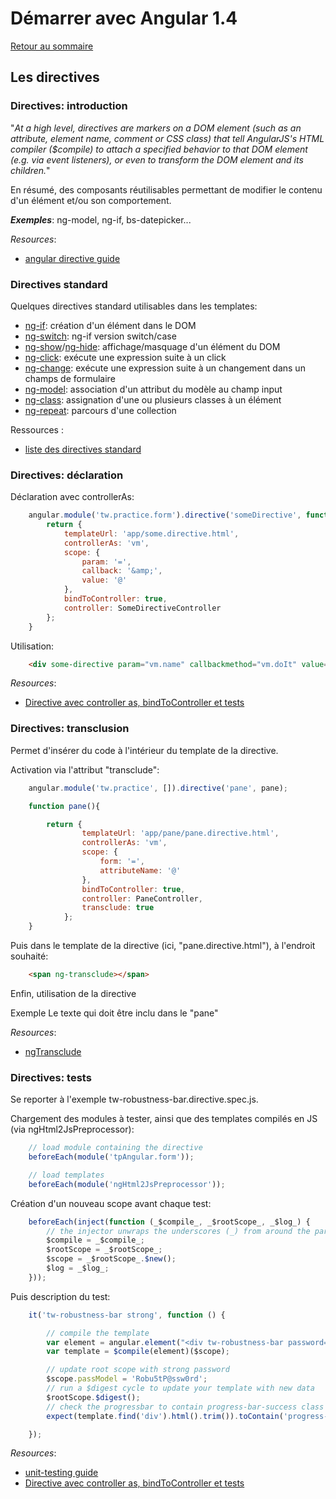 # Démarrer avec Angular 1.4

[Retour au sommaire](01.00.angular-bases.documentation-fr.md)

## Les directives

### Directives: introduction

"*At a high level, directives are markers on a DOM element (such as an attribute, element name, comment or CSS class) that tell AngularJS's HTML compiler ($compile) to attach a specified behavior to that DOM element (e.g. via event listeners), or even to transform the DOM element and its children.*"

En résumé, des composants réutilisables permettant de modifier le contenu d'un élément et/ou son comportement.

***Exemples***: ng-model, ng-if, bs-datepicker...

*Resources*: 

* [angular directive guide](https://code.angularjs.org/1.4.5/docs/guide/directive)

### Directives standard

Quelques directives standard utilisables dans les templates:

* [ng-if](https://code.angularjs.org/1.4.5/docs/api/ng/directive/ngIf): création d'un élément dans le DOM
* [ng-switch](https://code.angularjs.org/1.4.5/docs/api/ng/directive/ngSwitch): ng-if version switch/case
* [ng-show](https://code.angularjs.org/1.4.5/docs/api/ng/directive/ngShow)/[ng-hide](https://code.angularjs.org/1.4.5/docs/api/ng/directive/ngHide): affichage/masquage d'un élément du DOM
* [ng-click](https://code.angularjs.org/1.4.5/docs/api/ng/directive/ngClick): exécute une expression suite à un click
* [ng-change](https://code.angularjs.org/1.4.5/docs/api/ng/directive/ngChange): exécute une expression suite à un changement dans un champs de formulaire
* [ng-model](https://code.angularjs.org/1.4.5/docs/api/ng/directive/ngModel): association d'un attribut du modèle au champ input
* [ng-class](https://code.angularjs.org/1.4.5/docs/api/ng/directive/ngClass): assignation d'une ou plusieurs classes à un élément
* [ng-repeat](https://code.angularjs.org/1.4.5/docs/api/ng/directive/ngRepeat): parcours d'une collection

Ressources : 
* [liste des directives standard](https://code.angularjs.org/1.4.5/docs/api/ng/directive)

### Directives: déclaration

Déclaration avec controllerAs:
``` js
    angular.module('tw.practice.form').directive('someDirective', function() {
        return {
            templateUrl: 'app/some.directive.html',
            controllerAs: 'vm',
            scope: {
                param: '=',
                callback: '&amp;',
                value: '@'
            },
            bindToController: true,
            controller: SomeDirectiveController
        };
    }
```

Utilisation: 
``` html
    <div some-directive param="vm.name" callbackmethod="vm.doIt" value="5"></div>
```
*Resources*: 

* [Directive avec controller as, bindToController et tests](http://royto.familleroy.fr/2015/06/10/angular-directive-avec-controller-as-bindtocontroller-et-tests/)

### Directives: transclusion

Permet d'insérer du code à l'intérieur du template de la directive.

Activation via l'attribut "transclude":
``` js
    angular.module('tw.practice', []).directive('pane', pane);

    function pane(){

        return {
                templateUrl: 'app/pane/pane.directive.html',
                controllerAs: 'vm',
                scope: {
                    form: '=',
                    attributeName: '@'
                },
                bindToController: true,
                controller: PaneController,
                transclude: true
            };
    }
```        
        
Puis dans le template de la directive (ici, "pane.directive.html"), à l'endroit souhaité: 
``` html
    <span ng-transclude></span>
``` 
Enfin, utilisation de la directive

Exemple
      <pane title="{{title}}">Le texte qui doit être inclu dans le "pane"</pane>

*Resources*: 

* [ngTransclude](https://code.angularjs.org/1.4.5/docs/api/ng/directive/ngTransclude)

### Directives: tests

Se reporter à l'exemple tw-robustness-bar.directive.spec.js.

Chargement des modules à tester, ainsi que des templates compilés en JS (via ngHtml2JsPreprocessor):
``` js
    // load module containing the directive
    beforeEach(module('tpAngular.form'));

    // load templates
    beforeEach(module('ngHtml2JsPreprocessor'));
``` 
Création d'un nouveau scope avant chaque test: 
``` js
    beforeEach(inject(function (_$compile_, _$rootScope_, _$log_) {
        // the injector unwraps the underscores (_) from around the parameter names when matching
        $compile = _$compile_;
        $rootScope = _$rootScope_;
        $scope = _$rootScope_.$new();
        $log = _$log_;
    }));
``` 
Puis description du test:
``` js
    it('tw-robustness-bar strong', function () {

        // compile the template
        var element = angular.element("<div tw-robustness-bar password=\"passModel\"></div>");
        var template = $compile(element)($scope);

        // update root scope with strong password
        $scope.passModel = 'Robu5tP@ssw0rd';
        // run a $digest cycle to update your template with new data
        $rootScope.$digest();
        // check the progressbar to contain progress-bar-success class
        expect(template.find('div').html().trim()).toContain('progress-bar-success');

    });
``` 
*Resources*: 

* [unit-testing guide](https://docs.angularjs.org/guide/unit-testing)
* [Directive avec controller as, bindToController et tests](http://royto.familleroy.fr/2015/06/10/angular-directive-avec-controller-as-bindtocontroller-et-tests/)
